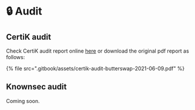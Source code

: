 # 🔒 Audit

## CertiK audit

Check CertiK audit report online [here](https://www.certik.org/projects/butterswap) or download the original pdf report as follows:

{% file src=".gitbook/assets/certik-audit-butterswap-2021-06-09.pdf" %}

## Knownsec audit

Coming soon.

